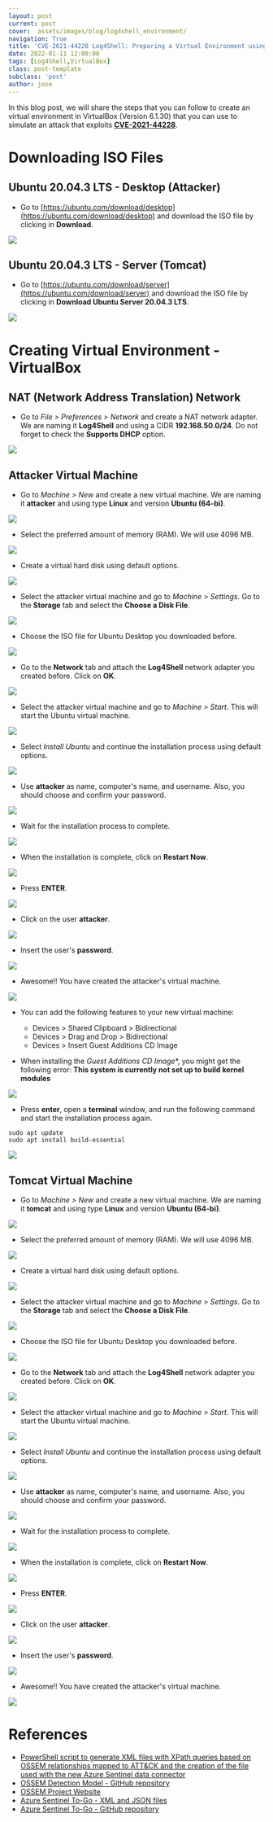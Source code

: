 ```yaml
---
layout: post
current: post
cover:  assets/images/blog/log4shell_environment/
navigation: True
title: 'CVE-2021-44228 Log4Shell: Preparing a Virtual Environment using VirtualBox'
date: 2022-01-11 12:00:00
tags: [Log4Shell,VirtualBox]
class: post-template
subclass: 'post'
author: jose
---
```


In this blog post, we will share the steps that you can follow to create an virtual environment in VirtualBox (Version 6.1.30) that you can use to simulate an attack that exploits **[CVE-2021-44228](https://cve.mitre.org/cgi-bin/cvename.cgi?name=CVE-2021-44228)**.

# Downloading ISO Files

## Ubuntu 20.04.3 LTS - Desktop (Attacker)

- Go to [https://ubuntu.com/download/desktop](https://ubuntu.com/download/desktop) and download the ISO file by clicking in **Download**.

![](assets/images/blog/log4shell_environment/download_iso_ubuntu_desktop.png)

## Ubuntu 20.04.3 LTS - Server (Tomcat)

- Go to [https://ubuntu.com/download/server](https://ubuntu.com/download/server) and download the ISO file by clicking in **Download Ubuntu Server 20.04.3 LTS**.

![](assets/images/blog/log4shell_environment/download_iso_ubuntu_server.png)

# Creating Virtual Environment - VirtualBox

## NAT (Network Address Translation) Network

- Go to *File > Preferences > Network* and create a NAT network adapter. We are naming it **Log4Shell** and using a CIDR **192.168.50.0/24**. Do not forget to check the **Supports DHCP** option.

![](assets/images/blog/log4shell_environment/virtualbox_nat_network.png)

## Attacker Virtual Machine

- Go to *Machine > New* and create a new virtual machine. We are naming it **attacker** and using type **Linux** and version **Ubuntu (64-bi)**.

![](assets/images/blog/log4shell_environment/create_ubuntu_attacker.png)

- Select the preferred amount of memory (RAM). We will use 4096 MB.

![](assets/images/blog/log4shell_environment/create_ubuntu_attacker_ram.png)

- Create a virtual hard disk using default options.

![](assets/images/blog/log4shell_environment/create_ubuntu_attacker_virtual_hard_disk.png)

- Select the attacker virtual machine and go to *Machine > Settings*. Go to the **Storage** tab and select the **Choose a Disk File**.

![](assets/images/blog/log4shell_environment/create_ubuntu_attacker_add_iso.png)

- Choose the ISO file for Ubuntu Desktop you downloaded before.

![](assets/images/blog/log4shell_environment/create_ubuntu_attacker_choose_iso.png)

- Go to the **Network** tab and attach the **Log4Shell** network adapter you created before. Click on **OK**.

![](assets/images/blog/log4shell_environment/create_ubuntu_attacker_choose_iso.png)

- Select the attacker virtual machine and go to *Machine > Start*. This will start the Ubuntu virtual machine.

![](assets/images/blog/log4shell_environment/create_ubuntu_attacker_start_vm.png)

- Select *Install Ubuntu* and continue the installation process using default options.

![](assets/images/blog/log4shell_environment/create_ubuntu_attacker_install_ubuntu.png)

- Use **attacker** as name, computer's name, and username. Also, you should choose and confirm your password.

![](assets/images/blog/log4shell_environment/create_ubuntu_attacker_user_password.png)

- Wait for the installation process to complete.

![](assets/images/blog/log4shell_environment/create_ubuntu_attacker_wait_installation.png)

- When the installation is complete, click on **Restart Now**.

![](assets/images/blog/log4shell_environment/create_ubuntu_attacker_restart_now.png)

- Press **ENTER**.

![](assets/images/blog/log4shell_environment/create_ubuntu_attacker_press_enter.png)

- Click on the user **attacker**.

![](assets/images/blog/log4shell_environment/create_ubuntu_attacker_select_user.png)

- Insert the user's **password**.

![](assets/images/blog/log4shell_environment/create_ubuntu_attacker_insert_password.png)

- Awesome!! You have created the attacker's virtual machine.

![](assets/images/blog/log4shell_environment/create_ubuntu_attacker_vm_ready.png)

- You can add the following features to your new virtual machine:

    - Devices > Shared Clipboard > Bidirectional
    - Devices > Drag and Drop > Bidirectional
    - Devices > Insert Guest Additions CD Image

- When installing the *Guest Additions CD Image**, you might get the following error: **This system is currently not set up to build kernel modules**

![](assets/images/blog/log4shell_environment/create_ubuntu_attacker_error_guest_additions.png)

- Press **enter**, open a **terminal** window, and run the following command and start the installation process again.

```
sudo apt update
sudo apt install build-essential
```

![](assets/images/blog/log4shell_environment/create_ubuntu_attacker_install_build.png)

## Tomcat Virtual Machine

- Go to *Machine > New* and create a new virtual machine. We are naming it **tomcat** and using type **Linux** and version **Ubuntu (64-bi)**.

![](assets/images/blog/log4shell_environment/create_ubuntu_attacker.png)

- Select the preferred amount of memory (RAM). We will use 4096 MB.

![](assets/images/blog/log4shell_environment/create_ubuntu_attacker_ram.png)

- Create a virtual hard disk using default options.

![](assets/images/blog/log4shell_environment/create_ubuntu_attacker_virtual_hard_disk.png)

- Select the attacker virtual machine and go to *Machine > Settings*. Go to the **Storage** tab and select the **Choose a Disk File**.

![](assets/images/blog/log4shell_environment/create_ubuntu_attacker_add_iso.png)

- Choose the ISO file for Ubuntu Desktop you downloaded before.

![](assets/images/blog/log4shell_environment/create_ubuntu_attacker_choose_iso.png)

- Go to the **Network** tab and attach the **Log4Shell** network adapter you created before. Click on **OK**.

![](assets/images/blog/log4shell_environment/create_ubuntu_attacker_choose_iso.png)

- Select the attacker virtual machine and go to *Machine > Start*. This will start the Ubuntu virtual machine.

![](assets/images/blog/log4shell_environment/create_ubuntu_attacker_start_vm.png)

- Select *Install Ubuntu* and continue the installation process using default options.

![](assets/images/blog/log4shell_environment/create_ubuntu_attacker_install_ubuntu.png)

- Use **attacker** as name, computer's name, and username. Also, you should choose and confirm your password.

![](assets/images/blog/log4shell_environment/create_ubuntu_attacker_user_password.png)

- Wait for the installation process to complete.

![](assets/images/blog/log4shell_environment/create_ubuntu_attacker_wait_installation.png)

- When the installation is complete, click on **Restart Now**.

![](assets/images/blog/log4shell_environment/create_ubuntu_attacker_restart_now.png)

- Press **ENTER**.

![](assets/images/blog/log4shell_environment/create_ubuntu_attacker_press_enter.png)

- Click on the user **attacker**.

![](assets/images/blog/log4shell_environment/create_ubuntu_attacker_select_user.png)

- Insert the user's **password**.

![](assets/images/blog/log4shell_environment/create_ubuntu_attacker_insert_password.png)

- Awesome!! You have created the attacker's virtual machine.

![](assets/images/blog/log4shell_environment/create_ubuntu_attacker_vm_ready.png)






# References
* [PowerShell script to generate XML files with XPath queries based on OSSEM relationships mapped to ATT&CK and the creation of the file used with the new Azure Sentinel data connector](https://github.com/OTRF/OSSEM-DM/blob/main/scripts/ossemDM_XPath_Queries.ps1)
* [OSSEM Detection Model - GitHub repository](https://github.com/OTRF/OSSEM-DD)
* [OSSEM Project Website](https://ossemproject.com/intro.html)
* [Azure Sentinel To-Go - XML and JSON files](https://github.com/OTRF/Azure-Sentinel2Go/tree/master/azure-sentinel/linkedtemplates/data-collection-rules/rules/ossem-attack)
* [Azure Sentinel To-Go - GitHub repository](https://github.com/OTRF/Azure-Sentinel2Go)
